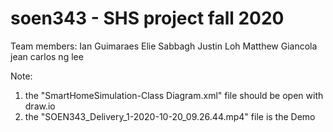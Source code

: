 # soen343 - SHS project fall 2020

Team members:
Ian Guimaraes
Elie Sabbagh
Justin Loh
Matthew Giancola
jean carlos ng lee


Note:

1. the "SmartHomeSimulation-Class Diagram.xml" file should be open with draw.io
2. the "SOEN343_Delivery_1-2020-10-20_09.26.44.mp4" file is the Demo
